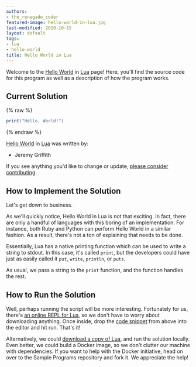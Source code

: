 ```yaml
---
authors:
- the_renegade_coder
featured-image: hello-world-in-lua.jpg
last-modified: 2020-10-15
layout: default
tags:
- lua
- hello-world
title: Hello World in Lua
---
```


Welcome to the [Hello World](https://sampleprograms.io/projects/hello-world) in [Lua](https://sampleprograms.io/languages/lua) page! Here, you'll find the source code for this program as well as a description of how the program works.

## Current Solution

{% raw %}

```lua
print("Hello, World!")
```

{% endraw %}

[Hello World](https://sampleprograms.io/projects/hello-world) in [Lua](https://sampleprograms.io/languages/lua) was written by:

- Jeremy Griffith

If you see anything you'd like to change or update, [please consider contributing](https://github.com/TheRenegadeCoder/sample-programs).

## How to Implement the Solution

Let's get down to business.

As we'll quickly notice, Hello World in Lua is not that exciting. In fact, there
are only a handful of languages with this boring of an implementation. For
instance, both Ruby and Python can perform Hello World in a similar fashion.
As a result, there's not a ton of explaining that needs to be done.

Essentially, Lua has a native printing function which can be used to write a
string to stdout. In this case, it's called `print`, but the developers could
have just as easily called it `put`, `write`, `println`, or `puts`.

As usual, we pass a string to the `print` function, and the function handles the
rest.


## How to Run the Solution

Well, perhaps running the script will be more interesting. Fortunately for us,
there's [an online REPL for Lua][2], so we don't have to worry about downloading
anything. Once inside, drop the [code snippet][4] from above into the editor and hit
run. That's it!

Alternatively, we could [download a copy of Lua][3], and run the solution locally.
Even better, we could build a Docker image, so we don't clutter our machine with
dependencies. If you want to help with the Docker initiative, head on over to
the Sample Programs repository and fork it. We appreciate the help!

[2]: https://www.lua.org/cgi-bin/demo
[3]: https://www.lua.org/download.html
[4]: https://github.com/TheRenegadeCoder/sample-programs/blob/main/archive/l/lua/hello-world.lua
